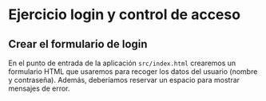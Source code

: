 # Ejercicio login y control de acceso

## Crear el formulario de login

En el punto de entrada de la aplicación `src/index.html` crearemos un formulario
HTML que usaremos para recoger los datos del usuario (nombre y contraseña).
Además, deberíamos reservar un espacio para mostrar mensajes de error.